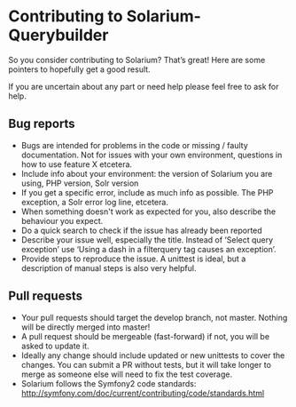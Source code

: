 # Contributing to Solarium-Querybuilder

So you consider contributing to Solarium? That’s great! 
Here are some pointers to hopefully get a good result.

If you are uncertain about any part or need help please feel free to ask for help.

## Bug reports

* Bugs are intended for problems in the code or missing / faulty documentation. Not for issues with your own environment, questions in how to use feature X etcetera.
* Include info about your environment: the version of Solarium you are using, PHP version, Solr version
* If you get a specific error, include as much info as possible. The PHP exception, a Solr error log line, etcetera.
* When something doesn't work as expected for you, also describe the behaviour you expect.
* Do a quick search to check if the issue has already been reported
* Describe your issue well, especially the title. Instead of ‘Select query exception’ use ‘Using a dash in a filterquery tag causes an exception’.
* Provide steps to reproduce the issue. A unittest is ideal, but a description of manual steps is also very helpful.

## Pull requests

* Your pull requests should target the develop branch, not master. Nothing will be directly merged into master!
* A pull request should be mergeable (fast-forward) if not, you will be asked to update it.
* Ideally any change should include updated or new unittests to cover the changes. You can submit a PR without tests, but it will take longer to merge as someone else will need to fix the test coverage.
* Solarium follows the Symfony2 code standards: http://symfony.com/doc/current/contributing/code/standards.html
